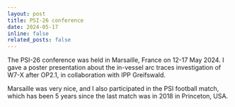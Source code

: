 ```yaml
---
layout: post
title: PSI-26 conference
date: 2024-05-17 
inline: false
related_posts: false
---
```


<!-- 줄바꿈: 문장 뒤에 스페이스 두번 -->
<!-- 문단 바꿈: 엔터 두번 -->

The PSI-26 conference was held in Marsaille, France on 12-17 May 2024. I gave a poster presentation about the in-vessel arc traces investigation of W7-X after OP2.1, in collaboration with IPP Greifswald.

Marsaille was very nice, and I also participated in the PSI football match, which has been 5 years since the last match was in 2018 in Princeton, USA.